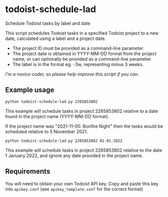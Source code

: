 # todoist-schedule-lad
Schedule Todoist tasks by label and date

This script schedules Todoist tasks in a specified Todoist project to a new date, calculated using a label and a project date.

* The project ID must be provided as a command-line parameter.
* The project date is obtained in YYYY-MM-DD format from the project name, or can optionally be provided as a command-line parameter.
* The label is in the format eg. -3w, representing minus 3 weeks.

_I'm a novice coder, so please help improve this script if you can._

## Example usage

`python todoist-schedule-lad.py 2265853802`

This example will schedule tasks in project 2265853802 relative to a date found in the project name (YYYY-MM-DD format).

If the project name was "2021-11-05: Bonfire Night" then the tasks would be scheduled relative to 5 November 2021.

`python todoist-schedule-lad.py 2265853802 01-01-2022`

This example will schedule tasks in project 2265853802 relative to the date 1 January 2022, and ignore any date provided in the project name.

## Requirements

You will need to obtain your own Todoist API key. Copy and paste this key into `apikey.conf` (see `apikey_template.conf` for the correct format)
